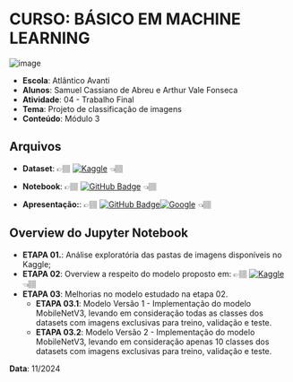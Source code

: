 # CURSO: **BÁSICO EM MACHINE LEARNING**
![image](https://github.com/user-attachments/assets/dd06ab85-4ccf-4666-9f8e-2b566572cda9)  

- **Escola**: Atlântico Avanti
- **Alunos**: Samuel Cassiano de Abreu e Arthur Vale Fonseca
- **Atividade**: 04 - Trabalho Final
- **Tema**: Projeto de classificação de imagens
- **Conteúdo**: Módulo 3

## Arquivos

- **Dataset**: 👉🏽 [![Kaggle](https://img.shields.io/badge/Kaggle-035a7d?style=for-the-badge&logo=kaggle&logoColor=white)](https://www.kaggle.com/datasets/kritikseth/fruit-and-vegetable-image-recognition/data) 👈🏽

- **Notebook**: 👉🏽 [![GitHub Badge](https://img.shields.io/badge/-GitHub-24292F?style=for-the-badge&logo=github&logoColor=white)](https://github.com/Muelcassiano/Bootcamp_Avanti_Atlantico_de_Machine_Learning/blob/main/Modulo_03/Dataset_fruit_and_vegetable_image_recognition.ipynb) 👈🏽

- **Apresentação:**: 👉🏽 [![GitHub Badge](https://img.shields.io/badge/-GitHub-24292F?style=for-the-badge&logo=github&logoColor=white)](https://github.com/Muelcassiano/Bootcamp_Avanti_Atlantico_de_Machine_Learning/blob/main/Modulo_03/Apresentacao%20Final%20_bootcamp%20Avanti.pdf.pdf)[![Google](https://img.shields.io/badge/-Google-4285F4?style=for-the-badge&logo=google&logoColor=white)](https://docs.google.com/presentation/d/1Sp-yO5ZFTA97YGGqiegq52eUWBnwxMGo0z2R4vLs6cM/edit?usp=sharing) 👈🏽

  

## Overview do Jupyter Notebook

- **ETAPA 01.**: Análise exploratória das pastas de imagens disponíveis no Kaggle;
- **ETAPA 02**: Overview a respeito do modelo proposto em: 👉🏽 [![Kaggle](https://img.shields.io/badge/Kaggle-035a7d?style=for-the-badge&logo=kaggle&logoColor=white)](https://www.kaggle.com/code/nimapourmoradi/fruits-and-vegetables-image-mobilenetv2/notebook) 👈🏽
- **ETAPA 03**: Melhorias no modelo estudado na etapa 02.
  - **ETAPA 03.1**: Modelo Versão 1 - Implementação do modelo MobileNetV3, levando em consideração todas as classes dos datasets com imagens exclusivas para treino, validação e teste.
  - **ETAPA 03.2**: Modelo Versão 2 - Implementação do modelo MobileNetV3, levando em consideração apenas 10 classes dos datasets com imagens exclusivas para treino, validação e teste.
  

**Data**: 11/2024
